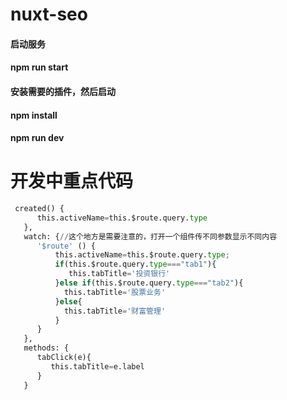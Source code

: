 # nuxt-seo
#### 启动服务
#### npm run start
#### 安装需要的插件，然后启动
#### npm install
#### npm run dev
# 开发中重点代码
``` python
 created() {
      this.activeName=this.$route.query.type
   },
   watch: {//这个地方是需要注意的，打开一个组件传不同参数显示不同内容
      '$route' () {
          this.activeName=this.$route.query.type;
          if(this.$route.query.type==="tab1"){
             this.tabTitle='投资银行'
          }else if(this.$route.query.type==="tab2"){
            this.tabTitle='股票业务'
          }else{
            this.tabTitle='财富管理' 
          }
      }
   },
   methods: {
      tabClick(e){
         this.tabTitle=e.label
      }
   }
 ```
